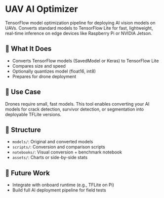 # UAV AI Optimizer

TensorFlow model optimization pipeline for deploying AI vision models on UAVs. Converts standard models to TensorFlow Lite for fast, lightweight, real-time inference on edge devices like Raspberry Pi or NVIDIA Jetson.

## 🧠 What It Does
- Converts TensorFlow models (SavedModel or Keras) to TensorFlow Lite
- Compares size and speed
- Optionally quantizes model (float16, int8)
- Prepares for drone deployment

## 🚁 Use Case
Drones require small, fast models. This tool enables converting your AI models for crack detection, survivor detection, or segmentation into deployable TFLite versions.

## 📁 Structure
- `models/`: Original and converted models
- `scripts/`: Conversion and comparison scripts
- `notebooks/`: Visual conversion + benchmark notebook
- `assets/`: Charts or side-by-side stats

## 🔮 Future Work
- Integrate with onboard runtime (e.g., TFLite on Pi)
- Build full AI deployment pipeline for field tests
